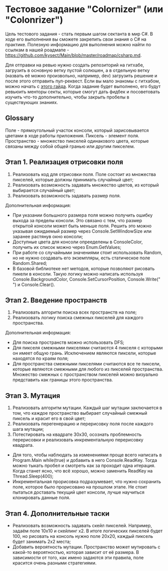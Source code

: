 # Тестовое задание "Colornizer" (или "Colonrizer")

Цель тестового задания - стать первым шагом сектанта в мир C#. В ходе его выполнения вы сможете закрепить свои знания о C# на практике. Полезную информацию для выполнения можно найти по ссылкам в нашей роадмапе - https://github.com/kysect/Main/blob/master/roadmap/csharp.md.

Для отправки на ревью нужно создать репозиторий на гитхабе, загрузить в основную ветку пустой солюшен, а в отдельную ветку (назвать её можно произвольно, например, dev) загрузить решение и после этого отправить пул-реквест. Если вы мало знакомы с гитхабом, можно начать с [этого гайда](articles/working-with-github/README.md). Когда задание будет выполнено, его будут ревьюить менторы секты, которые смогут дать фидбек и посоветовать изучить что-то дополнительно, чтобы закрыть пробелы в существующих знаниях.

## Glossary

Поле - прямоугольный участок консоли, который зарисовывается цветами в ходе работы приложения.
Пиксель - элемент поля.
Пространство - множество пикселей одинакового цвета, которые связаны между собой общей гранью или другим пикселем.

## Этап 1. Реализация отрисовки поля

1. Реализовать код для отрисовки поля. Поле состоит из множества пикселей, которые должны принимать случайный цвет;
2. Реализовать возможность задавать множество цветов, из который выбирается случайный цвет;
3. Реализовать возможность задавать размер поля.

Дополнительная информация:

- При указании большного размера поля можно получить ошибку выхода за пределы консоли. Это связано с тем, что размер открытой консоли может быть меньше поля. Решить это можно указывая ожидаемый размер через Console.SetWindowSize или заранее растянув окно консоли;
- Доступные цвета для консоли опрееделены в ConsoleColor, получить их список можно через Enum.GetValues<ConsoleColor>;
- При работе со случайными значениями стоит использовать Random, но не нужно создавать его экземпляры, есть статическое поле Random.Shared;
- В базовой библиотеке нет методов, которые позволяют рисовать пикели в консоли. Такую логику можно написать используя Console.BackgroundColor, Console.SetCursorPosition, Console.Write(" ") и Console.Clear().

## Этап 2. Введение пространств

1. Реализовать алгоритм поиска всех пространств на поле;
2. Реализовать логику поиска смежных пикселей для каждого пространства.

Дополнительная информация:

- Для поиска пространств можно использовать DFS;
- Для пикселя смежными пикселями считаются 4 пикселя с которыми он имеет общую грань. Исключением являются пиксели, которые находятся по краям поля;
- Для пространства смежными пикселями считаются все те пиксели, которые являются смежными для любого из пикселей пространства. Множество смежных с пространством пикселей можно визуально представить как границы этого пространства.

## Этап 3. Мутация

1. Реализовать алгоритм мутации. Каждый шаг мутации заключается в том, что каждое пространство выбирает случайный смежный пиксель и красит его в свой цвет;
2. Реализовать перегенерацию и перерисовку поля после каждого шага мутации;
3. Потестировать на квадрате 30х30, осознать проблемность перерисовки и реализовать инкрементальную перерисовку квадрата.

- Для того, чтобы наблюдать за изменениями проще всего написать в Program.Main while(true) и добавить в него Console.ReadKey. Тогда можно тыкать пробел и смотреть как за проходит одна итерация. Когда станет ясно, что всё хорошо, можно заменить ReadKey на Thread.Sleep(400);
- Инкрементальная прорисовка подразумевает, что нужно сохранить поле, которое было прорисовано на прошлом этапе. Не стоит пытаться доставать текущий цвет консоли, лучше научиться клонировать данные поля.

## Этап 4. Дополнительные таски

- Реализовать возможность задавать скейл пикселей. Например, задаём поле 10х10 и скейлинг х2. В итоге логических пикселей будет 100, но рисовать на консоль нужно поле 20х20, каждый пиксель будет занимать 2х2 места;
- Добавить вероятность мутации. Пространство может мутировать с какой-то вероятностью, которая зависит от её размера. В зависимости от того, как имено задаются эти правила, поле красится очень разными стратегиями.
